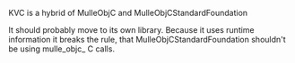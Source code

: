 <!-- [comment]: <> (DO NOT EDIT THIS FILE. EDIT THE TEMPLATE "templates/README.md.scion") -->
KVC is a hybrid of MulleObjC and MulleObjCStandardFoundation

It should probably move to its own library. Because it 
uses runtime information it breaks the rule, that
MulleObjCStandardFoundation shouldn't be using mulle_objc_
C calls.
